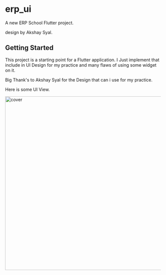 # erp_ui

A new ERP School Flutter project.

design by Akshay Syal.

## Getting Started

This project is a starting point for a Flutter application. I Just implement that include in UI Design for my practice and many flaws of using some widget on it.

Big Thank's to Akshay Syal for the Design that can i use for my practice.

Here is some UI View.

<img width="563" alt="cover" src="https://user-images.githubusercontent.com/42954205/132082886-d9b74979-ff7d-49a5-a8ed-af8c2bedac82.png">

